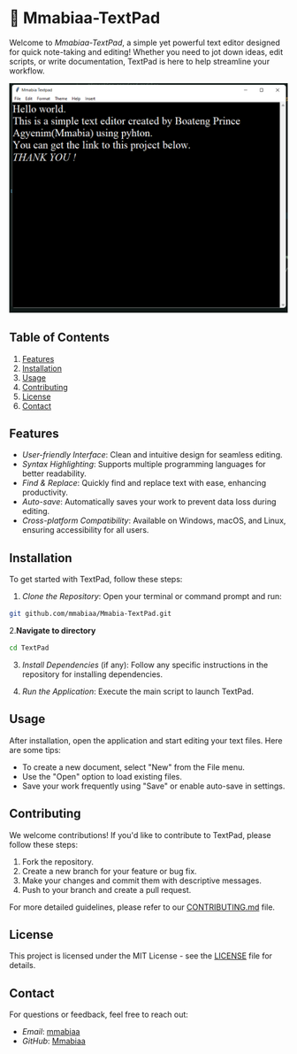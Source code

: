 # 📝 Mmabiaa-TextPad

Welcome to *Mmabiaa-TextPad*, a simple yet powerful text editor designed for quick note-taking and editing! Whether you need to jot down ideas, edit scripts, or write documentation, TextPad is here to help streamline your workflow.

![TextPad Demo](https://github.com/Mmabiaa/Mmabia-Textpad/blob/main/textpad.png) 

## Table of Contents

1. [Features](#features)
2. [Installation](#installation)
3. [Usage](#usage)
4. [Contributing](#contributing)
5. [License](#license)
6. [Contact](#contact)

## Features

- *User-friendly Interface*: Clean and intuitive design for seamless editing.
- *Syntax Highlighting*: Supports multiple programming languages for better readability.
- *Find & Replace*: Quickly find and replace text with ease, enhancing productivity.
- *Auto-save*: Automatically saves your work to prevent data loss during editing.
- *Cross-platform Compatibility*: Available on Windows, macOS, and Linux, ensuring accessibility for all users.

## Installation

To get started with TextPad, follow these steps:

1. *Clone the Repository*:
   Open your terminal or command prompt and run:
```bash
git github.com/mmabiaa/Mmabia-TextPad.git
```
2.**Navigate to directory**
``` bash
cd TextPad
```

3. *Install Dependencies* (if any):
Follow any specific instructions in the repository for installing dependencies.

4. *Run the Application*:
Execute the main script to launch TextPad.

## Usage

After installation, open the application and start editing your text files. Here are some tips:

- To create a new document, select "New" from the File menu.
- Use the "Open" option to load existing files.
- Save your work frequently using "Save" or enable auto-save in settings.

## Contributing

We welcome contributions! If you'd like to contribute to TextPad, please follow these steps:

1. Fork the repository.
2. Create a new branch for your feature or bug fix.
3. Make your changes and commit them with descriptive messages.
4. Push to your branch and create a pull request.

For more detailed guidelines, please refer to our [CONTRIBUTING.md](CONTRIBUTING.md) file.

## License

This project is licensed under the MIT License - see the [LICENSE](LICENSE) file for details.

## Contact

For questions or feedback, feel free to reach out:

- *Email*: [mmabiaa](mailto:isbbydior@gmail.com)
- *GitHub*: [Mmabiaa](https://github.com/Mmabiaa)
